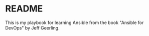 # README

This is my playbook for learning Ansible from the book "Ansible for DevOps" by Jeff Geerling.

